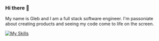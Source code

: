### Hi there 👋

My name is Gleb and I am a full stack software engineer.
I'm passoniate about creating products and seeing my code come to life on the screen.

[![My Skills](https://skillicons.dev/icons?i=html,css,sass,js,ts,git,nodejs,express,mongodb,postgres,ruby,rails,py,react,redux,webpack,aws,vscode&perline=9)](https://skillicons.dev)

<!--
**gmirzayev/gmirzayev** is a ✨ _special_ ✨ repository because its `README.md` (this file) appears on your GitHub profile.

Here are some ideas to get you started:

- 🔭 I’m currently working on ...
- 🌱 I’m currently learning ...
- 👯 I’m looking to collaborate on ...
- 🤔 I’m looking for help with ...
- 💬 Ask me about ...
- 📫 How to reach me: ...
- 😄 Pronouns: ...
- ⚡ Fun fact: ...
-->

